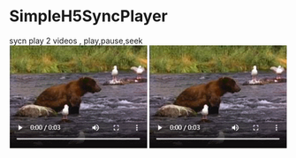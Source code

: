 # SimpleH5SyncPlayer
sycn play 2 videos , play,pause,seek
[![DxgNt0.gif](https://github.com/yutou527/SimpleH5SyncPlayer/blob/master/GIF.gif)](https://github.com/yutou527/SimpleH5SyncPlayer/blob/master/GIF.gif)

